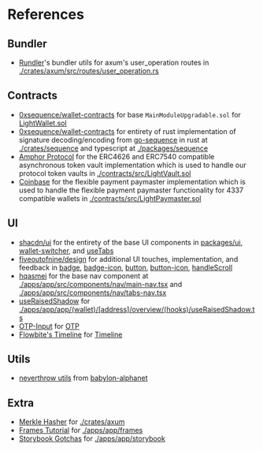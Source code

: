 # References

## Bundler

- [Rundler](https://github.com/alchemyplatform/rundler)'s bundler utils for axum's user_operation routes in [./crates/axum/src/routes/user_operation.rs](./crates/axum/src/routes/user_operation.rs)

## Contracts

- [0xsequence/wallet-contracts](https://github.com/0xsequence/wallet-contracts) for base `MainModuleUpgradable.sol` for [LightWallet.sol](./contracts/src/LightWallet.sol)
- [0xsequence/wallet-contracts](https://github.com/0xsequence/wallet-contracts) for entirety of rust implementation of signature decoding/encoding from [go-sequence](https://github.com/0xsequence/go-sequence) in rust at [./crates/sequence](./crates/sequence) and typescript at [./packages/sequence](./packages/sequence)
- [Amphor Protocol](https://github.com/amphor-protocol/asynchronous-vault) for the ERC4626 and ERC7540 compatible asynchronous token vault implementation which is used to handle our protocol token vaults in [./contracts/src/LightVault.sol](./contracts/src/LightVault.sol)
- [Coinbase](https://github.com/coinbase/magic-spend) for the flexible payment paymaster implementation which is used to handle the flexible payment paymaster functionality for 4337 compatible wallets in [./contracts/src/LightPaymaster.sol](./contracts/src/LightPaymaster.sol)

## UI

- [shacdn/ui](https://ui.shadcn.com/) for the entirety of the base UI components in [packages/ui](./packages/ui/), [wallet-switcher](./apps/app/src/components/wallet-switcher), and [useTabs](./apps/app/src/hooks/useTabs.tsx)
- [fiveoutofnine/design](https://fiveoutofnine.com/design) for additional UI touches, implementation, and feedback in [badge](./packages/ui/src/components/badge.tsx), [badge-icon](./packages/ui/src/components//badge-icon.tsx), [button](./packages/ui/src/components/button.tsx), [button-icon](./packages/ui/src/components/button-icon.tsx), [handleScroll](https://github.com/LightDotSo/LightDotSo/blob/feat/ini-acknowldegements/apps/app/src/components/web3/wallet-switcher.tsx#L170)
- [hqasmei](https://github.com/hqasmei/youtube-tutorials) for the base nav component at [./apps/app/src/components/nav/main-nav.tsx](./apps/app/src/components/nav/main-nav.tsx) and [./apps/app/src/components/nav/tabs-nav.tsx](./apps/app/src/components/nav/tabs-nav.tsx)
- [useRaisedShadow](https://codesandbox.io/p/sandbox/framer-motion-5-drag-to-reorder-lists-with-drag-handle-j9enw?file=%2Fsrc%2Fuse-raised-shadow.ts%3A23%2C1-24%2C1) for [./apps/app/app/(wallet)/[address]/overview/(hooks)/useRaisedShadow.ts](./apps/app/app/(wallet)/[address]/overview/(hooks)/useRaisedShadow.ts)
- [OTP-Input](https://github.com/ShlokDesai33/React18-OTP-Input) for [OTP](./packages/ui/src/components/otp.tsx)
- [Flowbite's Timeline](https://github.com/themesberg/flowbite-react) for [Timeline](./packages/ui/src/components/timeline.tsx)

## Utils

- [neverthrow utils](/packages/client/src/fetch.ts) from [babylon-alphanet](https://github.com/radixdlt/babylon-alphanet)

## Extra

- [Merkle Hasher](https://github.com/arslanpixpel/dex-bridge) for [./crates/axum](./crates/axum)
- [Frames Tutorial](https://github.com/Zizzamia/a-frame-in-100-line) for [./apps/app/frames](./apps/app/frames)
- [Storybook Gotchas](https://raw.githubusercontent.com/bendigiorgio/kiso) for [./apps/app/storybook](./apps/app/storybook)
